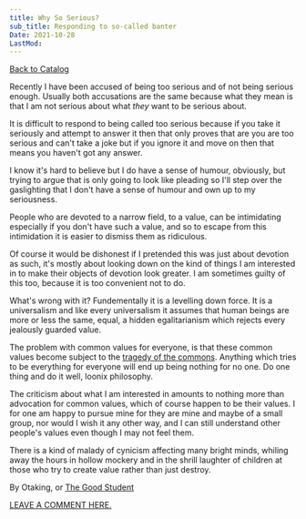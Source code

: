 ```yaml
---
title: Why So Serious?
sub_title: Responding to so-called banter
Date: 2021-10-28
LastMod:
---
```


[Back to Catalog](https://otaking.xyz/index.html)

Recently I have been accused of being too serious and of not being serious enough. Usually both accusations are the same because what they mean is that I am not serious about what *they* want to be serious about.

It is difficult to respond to being called too serious because if you take it seriously and attempt to answer it then that only proves that are you are too serious and can't take a joke but if you ignore it and move on then that means you haven't got any answer.

I know it's hard to believe but I do have a sense of humour, obviously, but trying to argue that is only going to look like pleading so I'll step over the gaslighting that I don't have a sense of humour and own up to my seriousness.

People who are devoted to a narrow field, to a value, can be intimidating especially if you don't have such a value, and so to escape from this intimidation it is easier to dismiss them as ridiculous.

Of course it would be dishonest if I pretended this was just about devotion as such, it's mostly about looking down on the kind of things I am interested in to make their objects of devotion look greater. I am sometimes guilty of this too, because it is too convenient not to do.

What's wrong with it? Fundementally it is a levelling down force. It is a universalism and like every universalism it assumes that human beings are more or less the same, equal, a hidden egalitarianism which rejects every jealously guarded value.

The problem with common values for everyone, is that these common values become subject to the [tragedy of the commons](https://en.wikipedia.org/wiki/Tragedy_of_the_commons). Anything which tries to be everything for everyone will end up being nothing for no one. Do one thing and do it well, loonix philosophy.

The criticism about what I am interested in amounts to nothing more than advocation for common values, which of course happen to be their values. I for one am happy to pursue mine for they are mine and maybe of a small group, nor would I wish it any other way, and I can still understand other people's values even though I may not feel them.

There is a kind of malady of cynicism affecting many bright minds, whiling away the hours in hollow mockery and in the shrill laughter of children at those who try to create value rather than just destroy.

By Otaking, or [The Good Student](https://www.youtube.com/channel/UCA4gWcOoz_FXrtTEemTOtfw?view_as=subscriber/videos)

[LEAVE A COMMENT HERE.](http://otaking.bbs.fc2.com/)

 
